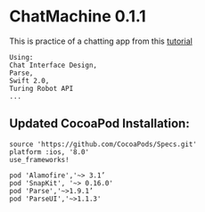 # ChatMachine 0.1.1
This is practice of a chatting app from this [tutorial](http://www.jianshu.com/p/1f93e0fec8a5) 
```
Using:
Chat Interface Design,
Parse,
Swift 2.0,
Turing Robot API
...
```


## Updated CocoaPod Installation:

```
source 'https://github.com/CocoaPods/Specs.git'
platform :ios, '8.0'
use_frameworks!

pod 'Alamofire','~> 3.1’
pod 'SnapKit', '~> 0.16.0'
pod 'Parse','~>1.9.1’
pod 'ParseUI','~>1.1.3'
```

